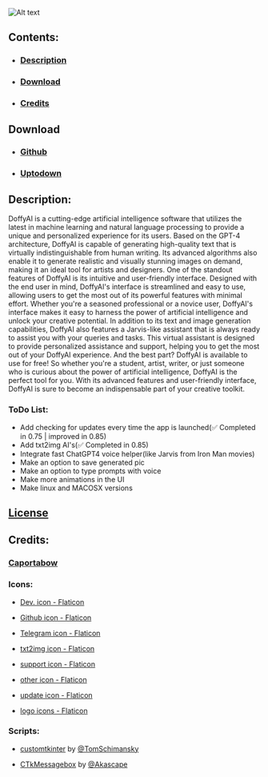 ![Alt text](img/previem/2.png "DOFFY")
## Contents:
- ### [Description](https://github.com/Caportabow/Doffy#description)
- ### [Download](https://github.com/Caportabow/Doffy#download)
- ### [Credits](https://github.com/Caportabow/Doffy#credits)
## Download
- ### [Github](https://github.com/Caportabow/Doffy/releases)
- ### [Uptodown]()
## Description:
DoffyAI is a cutting-edge artificial intelligence software that utilizes the latest in machine learning and natural language processing to provide a unique and personalized experience for its users. Based on the GPT-4 architecture, DoffyAI is capable of generating high-quality text that is virtually indistinguishable from human writing. Its advanced algorithms also enable it to generate realistic and visually stunning images on demand, making it an ideal tool for artists and designers.
One of the standout features of DoffyAI is its intuitive and user-friendly interface. Designed with the end user in mind, DoffyAI's interface is streamlined and easy to use, allowing users to get the most out of its powerful features with minimal effort. Whether you're a seasoned professional or a novice user, DoffyAI's interface makes it easy to harness the power of artificial intelligence and unlock your creative potential.
In addition to its text and image generation capabilities, DoffyAI also features a Jarvis-like assistant that is always ready to assist you with your queries and tasks. This virtual assistant is designed to provide personalized assistance and support, helping you to get the most out of your DoffyAI experience.
And the best part? DoffyAI is available to use for free! So whether you're a student, artist, writer, or just someone who is curious about the power of artificial intelligence, DoffyAI is the perfect tool for you. With its advanced features and user-friendly interface, DoffyAI is sure to become an indispensable part of your creative toolkit.
### ToDo List:
- Add checking for updates every time the app is launched(✅ Completed in 0.75 | improved in 0.85)
- Add txt2img AI's(✅ Completed in 0.85)
- Integrate fast ChatGPT4 voice helper(like Jarvis from Iron Man movies)
- Make an option to save generated pic
- Make an option to type prompts with voice
- Make more animations in the UI
- Make linux and MACOSX versions
## [License](https://github.com/Caportabow/Doffy/blob/main/LICENSE.md)
## Credits:
### [<b>Caportabow</b>](https://github.com/Caportabow)
### Icons:
- [Dev. icon - Flaticon](https://www.flaticon.com/free-icons/web-development)

- [Github icon - Flaticon](https://www.flaticon.com/free-icons/github)

- [Telegram icon - Flaticon](https://www.flaticon.com/free-icons/telegram)

- [txt2img icon - Flaticon](https://www.flaticon.com/free-icons/picture)

- [support icon - Flaticon](https://www.flaticon.com/free-icons/money)

- [other icon - Flaticon](https://www.flaticon.com/free-icons/more)

- [update icon - Flaticon](https://www.flaticon.com/free-icons/update)

- [logo icons - Flaticon](https://www.flaticon.com/free-icons/flamingo)
### Scripts:
- [customtkinter](https://github.com/TomSchimansky/CustomTkinter) by [@TomSchimansky](https://github.com/TomSchimansky)

- [CTkMessagebox](https://github.com/Akascape/CTkMessagebox) by [@Akascape](https://github.com/Akascape)
